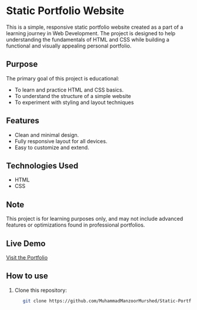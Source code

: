 # Static Portfolio Website

This is a simple, responsive static portfolio website created as a part of a learning journey in Web Development. The project is designed to help understanding the fundamentals of HTML and CSS while building a functional and visually appealing personal portfolio.

## Purpose
The primary goal of this project is educational:
- To learn and practice HTML and CSS basics.
- To understand the structure of a simple website
- To experiment with styling and layout techniques

## Features
- Clean and minimal design.
- Fully responsive layout for all devices.
- Easy to customize and extend.

## Technologies Used
- HTML
- CSS

## Note
This project is for learning purposes only, and may not include advanced features or optimizations found in professional portfolios.

## Live Demo
[Visit the Portfolio]()

## How to use
1. Clone this repository:
   ```bash
      git clone https://github.com/MuhammadManzoorMurshed/Static-Portfolio-Website.git
